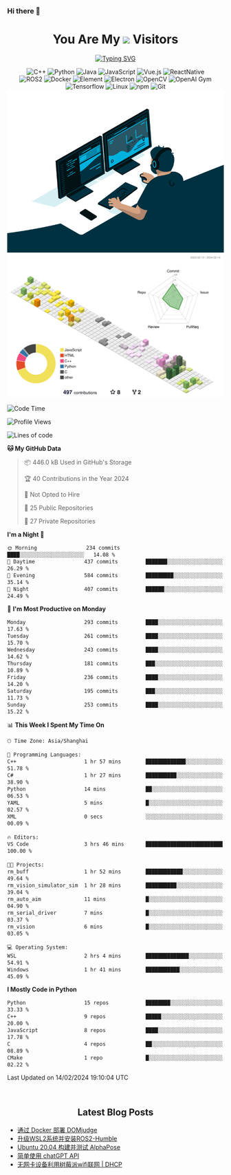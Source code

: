 ### Hi there 👋

<div align="center">
  <h1>
    You Are My <img src="https://profile-counter.glitch.me/fateryu/count.svg"> Visitors
  </h1>
  <!--<img align="center" src="https://github-readme-stats-git-masterrstaa-rickstaa.vercel.app/api?username=FaterYU&show_icons=true&count_private=true"/>-->

  <a href="https://git.io/typing-svg"><img src="https://readme-typing-svg.demolab.com?font=Fira+Code&pause=500&center=true&vCenter=true&random=false&width=435&lines=Talk+is+cheap.+Show+me+the+code." alt="Typing SVG" /></a>

  <img src="https://img.shields.io/badge/C++-512BD4?style=flat-square&logo=cplusplus&logoColor=ffffff" alt="C++">
  <img src="https://img.shields.io/badge/-Python-37A6AB?style=flat-square&logo=python&logoColor=ffffff" alt="Python">
  <img src="https://img.shields.io/badge/-Java-007396?style=flat-square&logo=java&logoColor=ffffff" alt="Java">
  <img src="https://img.shields.io/badge/JavaScript-F7DF1E?style=flat-square&logo=JavaScript&logoColor=ffffff" alt="JavaScript">
  <img src="https://img.shields.io/badge/-Vue.js-4FC08D?style=flat-square&logo=Vue.js&logoColor=ffffff" alt="Vue.js">
  <img src="https://img.shields.io/badge/ReactNative-813144?style=flat-square&logo=react&logoColor=ffffff" alt="ReactNative">
  </br>
  <img src="https://img.shields.io/badge/-ROS2-8DD6F9?style=flat-square&logo=ros&logoColor=ffffff" alt="ROS2">
  <img src="https://img.shields.io/badge/Docker-2496ED?style=flat-square&logo=docker&logoColor=ffffff" alt="Docker">
  <img src="https://img.shields.io/badge/-Element-02845A?style=flat-square&logo=electron&logoColor=ffffff" alt="Element">
  <img src="https://img.shields.io/badge/-Electron-002D71?style=flat-square&logo=element&logoColor=ffffff" alt="Electron">
  <img src="https://img.shields.io/badge/-OpenCV-361522?style=flat-square&logo=opencv&logoColor=ffffff" alt="OpenCV">
  <img src="https://img.shields.io/badge/-OpenAIGym-91302E?style=flat-square&logo=openaigym&logoColor=ffffff" alt="OpenAI Gym">
  </br>
  <img src="https://img.shields.io/badge/-Tensorflow-204366?style=flat-square&logo=tensorflow&logoColor=ffffff" alt="Tensorflow">
  <img src="https://img.shields.io/badge/-Linux-333333?style=flat-square&logo=linux&logoColor=white" alt="Linux">
  <img src="https://img.shields.io/badge/-NPM-CB3837?style=flat-square&logo=npm&logoColor=white" alt="npm">
  <img src="https://img.shields.io/badge/-Git-f05032?style=flat-square&logo=git&logoColor=white" alt="Git">
  </br>
  <img alt="GIF" src="./code.gif?raw=true" />
  </br>
  <!--<img src="https://github-readme-stats.vercel.app/api/top-langs/?username=fateryu&hide=HTML&langs_count=5">-->
  <img src="./profile-3d-contrib/profile-south-season-animate.svg">
  </br>
</div>

<!--START_SECTION:waka-->
![Code Time](http://img.shields.io/badge/Code%20Time-126%20hrs%2014%20mins-blue)

![Profile Views](http://img.shields.io/badge/Profile%20Views-0-blue)

![Lines of code](https://img.shields.io/badge/From%20Hello%20World%20I%27ve%20Written-13.9%20million%20lines%20of%20code-blue)

**🐱 My GitHub Data** 

> 📦 446.0 kB Used in GitHub's Storage 
 > 
> 🏆 40 Contributions in the Year 2024
 > 
> 🚫 Not Opted to Hire
 > 
> 📜 25 Public Repositories 
 > 
> 🔑 27 Private Repositories 
 > 
**I'm a Night 🦉** 

```text
🌞 Morning                234 commits         ████░░░░░░░░░░░░░░░░░░░░░   14.08 % 
🌆 Daytime                437 commits         ███████░░░░░░░░░░░░░░░░░░   26.29 % 
🌃 Evening                584 commits         █████████░░░░░░░░░░░░░░░░   35.14 % 
🌙 Night                  407 commits         ██████░░░░░░░░░░░░░░░░░░░   24.49 % 
```
📅 **I'm Most Productive on Monday** 

```text
Monday                   293 commits         ████░░░░░░░░░░░░░░░░░░░░░   17.63 % 
Tuesday                  261 commits         ████░░░░░░░░░░░░░░░░░░░░░   15.70 % 
Wednesday                243 commits         ████░░░░░░░░░░░░░░░░░░░░░   14.62 % 
Thursday                 181 commits         ███░░░░░░░░░░░░░░░░░░░░░░   10.89 % 
Friday                   236 commits         ████░░░░░░░░░░░░░░░░░░░░░   14.20 % 
Saturday                 195 commits         ███░░░░░░░░░░░░░░░░░░░░░░   11.73 % 
Sunday                   253 commits         ████░░░░░░░░░░░░░░░░░░░░░   15.22 % 
```


📊 **This Week I Spent My Time On** 

```text
🕑︎ Time Zone: Asia/Shanghai

💬 Programming Languages: 
C++                      1 hr 57 mins        █████████████░░░░░░░░░░░░   51.78 % 
C#                       1 hr 27 mins        ██████████░░░░░░░░░░░░░░░   38.90 % 
Python                   14 mins             ██░░░░░░░░░░░░░░░░░░░░░░░   06.53 % 
YAML                     5 mins              █░░░░░░░░░░░░░░░░░░░░░░░░   02.57 % 
XML                      0 secs              ░░░░░░░░░░░░░░░░░░░░░░░░░   00.09 % 

🔥 Editors: 
VS Code                  3 hrs 46 mins       █████████████████████████   100.00 % 

🐱‍💻 Projects: 
rm_buff                  1 hr 52 mins        ████████████░░░░░░░░░░░░░   49.64 % 
rm_vision_simulator_sim  1 hr 28 mins        ██████████░░░░░░░░░░░░░░░   39.04 % 
rm_auto_aim              11 mins             █░░░░░░░░░░░░░░░░░░░░░░░░   04.90 % 
rm_serial_driver         7 mins              █░░░░░░░░░░░░░░░░░░░░░░░░   03.37 % 
rm_vision                6 mins              █░░░░░░░░░░░░░░░░░░░░░░░░   03.05 % 

💻 Operating System: 
WSL                      2 hrs 4 mins        ██████████████░░░░░░░░░░░   54.91 % 
Windows                  1 hr 41 mins        ███████████░░░░░░░░░░░░░░   45.09 % 
```

**I Mostly Code in Python** 

```text
Python                   15 repos            ████████░░░░░░░░░░░░░░░░░   33.33 % 
C++                      9 repos             █████░░░░░░░░░░░░░░░░░░░░   20.00 % 
JavaScript               8 repos             ████░░░░░░░░░░░░░░░░░░░░░   17.78 % 
C                        4 repos             ██░░░░░░░░░░░░░░░░░░░░░░░   08.89 % 
CMake                    1 repo              █░░░░░░░░░░░░░░░░░░░░░░░░   02.22 % 
```




 Last Updated on 14/02/2024 19:10:04 UTC
<!--END_SECTION:waka-->

<div align="center">
  </br>
  <h2>
    Latest Blog Posts
  </h2>
</div>

<!-- BLOGPOSTS:START -->
- [通过 Docker 部署 DOMjudge](https://fater.top/record/domjudge-docker-config/)
- [升级WSL2系统并安装ROS2-Humble](https://fater.top/record/upgrade-wsl-system-install-ros2-humble/)
- [Ubuntu 20.04 构建并测试 AlphaPose](https://fater.top/usage/build-test-alphapose/)
- [简单使用 chatGPT API](https://fater.top/usage/use-chatgpt-api/)
- [无网卡设备利用树莓派wifi联网 | DHCP](https://fater.top/record/raspi-relay-wifi/)
<!-- BLOGPOSTS:END -->
